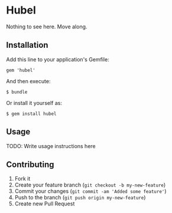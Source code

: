 # Hubel

Nothing to see here. Move along.

## Installation

Add this line to your application's Gemfile:

    gem 'hubel'

And then execute:

    $ bundle

Or install it yourself as:

    $ gem install hubel

## Usage

TODO: Write usage instructions here

## Contributing

1. Fork it
2. Create your feature branch (`git checkout -b my-new-feature`)
3. Commit your changes (`git commit -am 'Added some feature'`)
4. Push to the branch (`git push origin my-new-feature`)
5. Create new Pull Request
